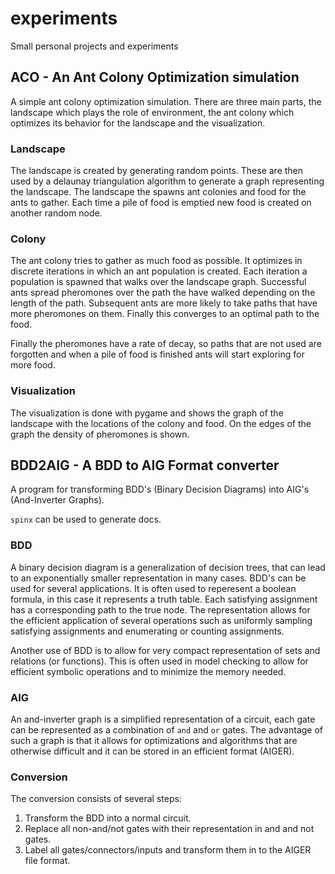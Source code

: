 # experiments
Small personal projects and experiments

## ACO - An Ant Colony Optimization simulation
A simple ant colony optimization simulation. There are three main parts, the landscape which plays the role of environment, the ant colony which optimizes its behavior for the landscape and the visualization.

### Landscape
The landscape is created by generating random points. These are then used by a delaunay triangulation algorithm to generate a graph representing the landscape.
The landscape the spawns ant colonies and food for the ants to gather. Each time a pile of food is emptied new food is created on another random node.

### Colony
The ant colony tries to gather as much food as possible.
It optimizes in discrete iterations in which an ant population is created.
Each iteration a population is spawned that walks over the landscape graph. Successful ants spread pheromones over the path the have walked depending on the length of the path.
Subsequent ants are more likely to take paths that have more pheromones on them. Finally this converges to an optimal path to the food.

Finally the pheromones have a rate of decay, so paths that are not used are forgotten and when a pile of food is finished ants will start exploring for more food.

### Visualization
The visualization is done with pygame and shows the graph of the landscape with the locations of the colony and food.
On the edges of the graph the density of pheromones is shown.

## BDD2AIG - A BDD to AIG Format converter

A program for transforming BDD's (Binary Decision Diagrams) into AIG's (And-Inverter Graphs).

`spinx` can be used to generate docs.

### BDD
A binary decision diagram is a generalization of decision trees, that can lead to an exponentially smaller representation in many cases.
BDD's can be used for several applications. It is often used to reperesent a boolean formula, in this case it represents a truth table. Each satisfying assignment has a corresponding path to the true node. The representation allows for the efficient application of several operations such as uniformly sampling satisfying assignments and enumerating or counting assignments.

Another use of BDD is to allow for very compact representation of sets and relations (or functions). This is often used in model checking to allow for efficient symbolic operations and to minimize the memory needed.

### AIG
An and-inverter graph is a simplified representation of a circuit, each gate can be represented as a combination of `and` and `or` gates. The advantage of such a graph is that it allows for optimizations and algorithms that are otherwise difficult and it can be stored in an efficient format (AIGER).

### Conversion
The conversion consists of several steps:

1) Transform the BDD into a normal circuit.
2) Replace all non-and/not gates with their representation in and and not gates.
3) Label all gates/connectors/inputs and transform them in to the AIGER file format. 
